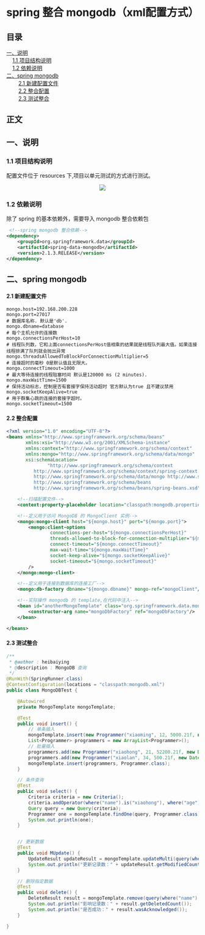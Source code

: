 # spring 整合 mongodb（xml配置方式）

## 目录<br/>
<a href="#一说明">一、说明</a><br/>
&nbsp;&nbsp;&nbsp;&nbsp;<a href="#11-项目结构说明">1.1 项目结构说明</a><br/>
&nbsp;&nbsp;&nbsp;&nbsp;<a href="#12-依赖说明">1.2 依赖说明</a><br/>
<a href="#二spring-mongodb">二、spring mongodb</a><br/>
&nbsp;&nbsp;&nbsp;&nbsp;&nbsp;&nbsp;&nbsp;&nbsp;<a href="#21-新建配置文件">2.1 新建配置文件</a><br/>
&nbsp;&nbsp;&nbsp;&nbsp;&nbsp;&nbsp;&nbsp;&nbsp;<a href="#22-整合配置">2.2 整合配置</a><br/>
&nbsp;&nbsp;&nbsp;&nbsp;&nbsp;&nbsp;&nbsp;&nbsp;<a href="#23-测试整合">2.3 测试整合</a><br/>
## 正文<br/>


## 一、说明

### 1.1 项目结构说明

配置文件位于 resources 下,项目以单元测试的方式进行测试。

<div align="center"> <img src="https://github.com/heibaiying/spring-samples-for-all/blob/master/pictures/spring-mongodb.png"/> </div>



### 1.2 依赖说明

除了 spring 的基本依赖外，需要导入 mongodb 整合依赖包

```xml
 <!--spring mongodb 整合依赖-->
<dependency>
    <groupId>org.springframework.data</groupId>
    <artifactId>spring-data-mongodb</artifactId>
    <version>2.1.3.RELEASE</version>
</dependency>
```



## 二、spring mongodb

#### 2.1 新建配置文件

```properties
mongo.host=192.168.200.228
mongo.port=27017
# 数据库名称. 默认是'db'.
mongo.dbname=database
# 每个主机允许的连接数
mongo.connectionsPerHost=10
# 线程队列数，它和上面connectionsPerHost值相乘的结果就是线程队列最大值。如果连接线程排满了队列就会抛出异常
mongo.threadsAllowedToBlockForConnectionMultiplier=5
# 连接超时的毫秒 0是默认值且无限大。
mongo.connectTimeout=1000
# 最大等待连接的线程阻塞时间 默认是120000 ms (2 minutes).
mongo.maxWaitTime=1500
# 保持活动标志，控制是否有套接字保持活动超时 官方默认为true 且不建议禁用
mongo.socketKeepAlive=true
# 用于群集心跳的连接的套接字超时。
mongo.socketTimeout=1500
```

#### 2.2 整合配置

```xml
<?xml version="1.0" encoding="UTF-8"?>
<beans xmlns="http://www.springframework.org/schema/beans"
       xmlns:xsi="http://www.w3.org/2001/XMLSchema-instance"
       xmlns:context="http://www.springframework.org/schema/context"
       xmlns:mongo="http://www.springframework.org/schema/data/mongo"
       xsi:schemaLocation=
               "http://www.springframework.org/schema/context
          http://www.springframework.org/schema/context/spring-context.xsd
          http://www.springframework.org/schema/data/mongo http://www.springframework.org/schema/data/mongo/spring-mongo.xsd
          http://www.springframework.org/schema/beans
          http://www.springframework.org/schema/beans/spring-beans.xsd">

    <!--扫描配置文件-->
    <context:property-placeholder location="classpath:mongodb.properties"/>

    <!--定义用于访问 MongoDB 的 MongoClient 实例-->
    <mongo:mongo-client host="${mongo.host}" port="${mongo.port}">
        <mongo:client-options
                connections-per-host="${mongo.connectionsPerHost}"
                threads-allowed-to-block-for-connection-multiplier="${mongo.threadsAllowedToBlockForConnectionMultiplier}"
                connect-timeout="${mongo.connectTimeout}"
                max-wait-time="${mongo.maxWaitTime}"
                socket-keep-alive="${mongo.socketKeepAlive}"
                socket-timeout="${mongo.socketTimeout}"
        />
    </mongo:mongo-client>

    <!--定义用于连接到数据库的连接工厂-->
    <mongo:db-factory dbname="${mongo.dbname}" mongo-ref="mongoClient"/>

    <!--实际操作 mongodb 的 template,在代码中注入-->
    <bean id="anotherMongoTemplate" class="org.springframework.data.mongodb.core.MongoTemplate">
        <constructor-arg name="mongoDbFactory" ref="mongoDbFactory"/>
    </bean>

</beans>
```

#### 2.3 测试整合

```java
/**
 * @author : heibaiying
 * @description : MongoDB 查询
 */
@RunWith(SpringRunner.class)
@ContextConfiguration(locations = "classpath:mongodb.xml")
public class MongoDBTest {

    @Autowired
    private MongoTemplate mongoTemplate;

    @Test
    public void insert() {
        // 单条插入
        mongoTemplate.insert(new Programmer("xiaoming", 12, 5000.21f, new Date()));
        List<Programmer> programmers = new ArrayList<Programmer>();
        // 批量插入
        programmers.add(new Programmer("xiaohong", 21, 52200.21f, new Date()));
        programmers.add(new Programmer("xiaolan", 34, 500.21f, new Date()));
        mongoTemplate.insert(programmers, Programmer.class);
    }

    // 条件查询
    @Test
    public void select() {
        Criteria criteria = new Criteria();
        criteria.andOperator(where("name").is("xiaohong"), where("age").is(21));
        Query query = new Query(criteria);
        Programmer one = mongoTemplate.findOne(query, Programmer.class);
        System.out.println(one);
    }


    // 更新数据
    @Test
    public void MUpdate() {
        UpdateResult updateResult = mongoTemplate.updateMulti(query(where("name").is("xiaoming")), update("age", 35), Programmer.class);
        System.out.println("更新记录数：" + updateResult.getModifiedCount());
    }

    // 删除指定数据
    @Test
    public void delete() {
        DeleteResult result = mongoTemplate.remove(query(where("name").is("xiaolan")), Programmer.class);
        System.out.println("影响记录数：" + result.getDeletedCount());
        System.out.println("是否成功：" + result.wasAcknowledged());
    }

}
```
